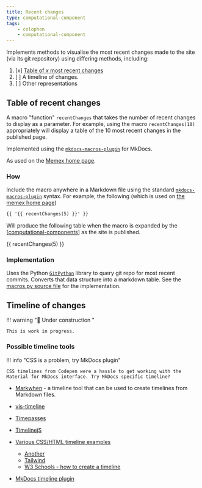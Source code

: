 ```yaml
---
title: Recent changes
type: computational-component
tags: 
    - colophon
    - computational-component
---
```


Implements methods to visualise the most recent changes made to the site (via its git repository) using differing methods, including:

1. [x] [Table of _x_ most recent changes](#table-of-recent-changes)
2. [ ] A timeline of changes.
3. [ ] Other representations

## Table of recent changes

A macro "function" `recentChanges` that takes the number of recent changes to display as a parameter. For example, using the macro `recentChanges(10)` appropriately will display a table of the 10 most recent changes in the published page.

Implemented using the [`mkdocs-macros-plugin`](https://mkdocs-macros-plugin.readthedocs.io/en/latest/) for MkDocs.

As used on the [Memex home page](../index.md).

### How

Include the macro anywhere in a Markdown file using the standard [`mkdocs-macros-plugin`](https://mkdocs-macros-plugin.readthedocs.io/en/latest/) syntax. For example, the following (which is used on [the memex home page](../index.md))

```markdown
{{ '{{ recentChanges(5) }}' }}
```

Will produce the following table when the macro is expanded by the [[computational-components]] as the site is published.

{{ recentChanges(5) }}

### Implementation

Uses the Python [`GitPython`](https://gitpython.readthedocs.io/en/stable/) library to query git repo for most recent commits. Converts that data structure into a markdown table. See the [macros.py source file](https://github.com/djplaner/memex/blob/master/util/macros.py) for the implementation.

## Timeline of changes

!!! warning "🚧 Under construction "

    This is work in progress.

### Possible timeline tools

!!! info "CSS is a problem, try MkDocs plugin"

    CSS timelines from Codepen were a hassle to get working with the Material for MkDocs interface. Try MkDocs specific timeline?


- [Markwhen](https://markwhen.com/) - a timeline tool that can be used to create timelines from Markdown files.
- [vis-timeline](https://github.com/visjs/vis-timeline)
- [Timepasses](https://www.timepasses.net/)
- [TimelinejS](https://github.com/NUKnightLab/TimelineJS3)
- [Various CSS/HTML timeline examples](https://codemyui.com/tag/timeline/)

    - [Another](https://codyhouse.co/demo/vertical-timeline/index.html)
    - [Tailwind](https://flowbite.com/docs/components/timeline/)
    - [W3 Schools - how to create a timeline](https://www.w3schools.com/howto/howto_css_timeline.asp)

- [MkDocs timeline plugin](https://www.neoteroi.dev/mkdocs-plugins/timeline/)

[//begin]: # "Autogenerated link references for markdown compatibility"
[computational-components]: computational-components "Computational components"
[//end]: # "Autogenerated link references"